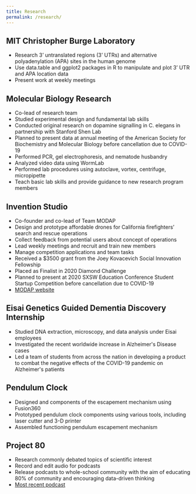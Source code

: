 ```yaml
---
title: Research
permalink: /research/
---
```

## MIT Christopher Burge Laboratory
- Research 3’ untranslated regions (3’ UTRs) and alternative polyadenylation (APA) sites in the human genome
- Use data.table and ggplot2 packages in R to manipulate and plot 3’ UTR and APA location data
- Present work at weekly meetings

## Molecular Biology Research
- Co-lead of research team
- Studied experimental design and fundamental lab skills
- Conducted original research on dopamine signalling in C. elegans in partnership with Stanford Shen Lab
- Planned to present data at annual meeting of the American Society for Biochemistry and Molecular Biology before cancellation due to COVID-19
- Performed PCR, gel electrophoresis, and nematode husbandry
- Analyzed video data using WormLab
- Performed lab procedures using autoclave, vortex, centrifuge, micropipette
- Teach basic lab skills and provide guidance to new research program members

## Invention Studio
- Co-founder and co-lead of Team MODAP
- Design and prototype affordable drones for California firefighters’ search and rescue operations
- Collect feedback from potential users about concept of operations
- Lead weekly meetings and recruit and train new members
- Manage competition applications and team tasks
- Received a $3500 grant from the Joey Kovacevich Social Innovation Fellowship
- Placed as Finalist in 2020 Diamond Challenge
- Planned to present at 2020 SXSW Education Conference Student Startup Competition before cancellation due to COVID-19
- [MODAP website](https://www.modap.io/)

## Eisai Genetics Guided Dementia Discovery Internship
- Studied DNA extraction, microscopy, and data analysis under Eisai employees
- Investigated the recent worldwide increase in Alzheimer's Disease cases
- Led a team of students from across the nation in developing a product to combat the negative effects of the COVID-19 pandemic on Alzheimer's patients

## Pendulum Clock
- Designed and components of the escapement mechanism using Fusion360
- Prototyped pendulum clock components using various tools, including laser cutter and 3-D printer
- Assembled functioning pendulum escapement mechanism 

## Project 80
- Research commonly debated topics of scientific interest
- Record and edit audio for podcasts
- Release podcasts to whole-school community with the aim of educating 80% of community and encouraging data-driven thinking
- [Most recent podcast](https://www.project80.org/misinformation-podcast)
